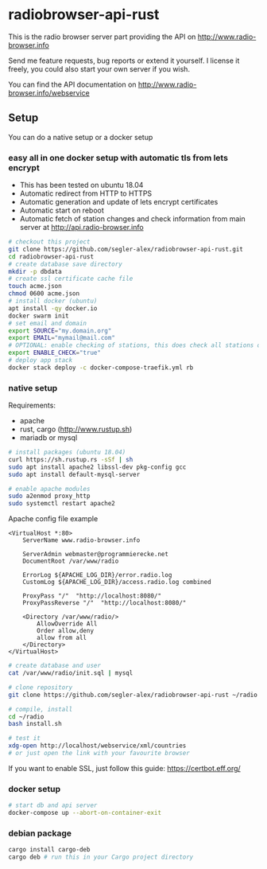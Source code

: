 # radiobrowser-api-rust
This is the radio browser server part providing the API on http://www.radio-browser.info

Send me feature requests, bug reports or extend it yourself. I license it freely, you could also start your own server if you wish.

You can find the API documentation on http://www.radio-browser.info/webservice

## Setup
You can do a native setup or a docker setup

### easy all in one docker setup with automatic tls from lets encrypt
* This has been tested on ubuntu 18.04
* Automatic redirect from HTTP to HTTPS
* Automatic generation and update of lets encrypt certificates
* Automatic start on reboot
* Automatic fetch of station changes and check information from main server at http://api.radio-browser.info

```bash
# checkout this project
git clone https://github.com/segler-alex/radiobrowser-api-rust.git
cd radiobrowser-api-rust
# create database save directory
mkdir -p dbdata
# create ssl certificate cache file
touch acme.json
chmod 0600 acme.json
# install docker (ubuntu)
apt install -qy docker.io
docker swarm init
# set email and domain
export SOURCE="my.domain.org"
export EMAIL="mymail@mail.com"
# OPTIONAL: enable checking of stations, this does check all stations once every 24 hours
export ENABLE_CHECK="true"
# deploy app stack
docker stack deploy -c docker-compose-traefik.yml rb
```

### native setup
Requirements:
* apache
* rust, cargo (http://www.rustup.sh)
* mariadb or mysql

```bash
# install packages (ubuntu 18.04)
curl https://sh.rustup.rs -sSf | sh
sudo apt install apache2 libssl-dev pkg-config gcc
sudo apt install default-mysql-server

# enable apache modules
sudo a2enmod proxy_http
sudo systemctl restart apache2
```

Apache config file example
```
<VirtualHost *:80>
    ServerName www.radio-browser.info

    ServerAdmin webmaster@programmierecke.net
    DocumentRoot /var/www/radio

    ErrorLog ${APACHE_LOG_DIR}/error.radio.log
    CustomLog ${APACHE_LOG_DIR}/access.radio.log combined

    ProxyPass "/"  "http://localhost:8080/"
    ProxyPassReverse "/"  "http://localhost:8080/"

    <Directory /var/www/radio/>
        AllowOverride All
        Order allow,deny
        allow from all
    </Directory>
</VirtualHost>
```

```bash
# create database and user
cat /var/www/radio/init.sql | mysql

# clone repository
git clone https://github.com/segler-alex/radiobrowser-api-rust ~/radio

# compile, install
cd ~/radio
bash install.sh

# test it
xdg-open http://localhost/webservice/xml/countries
# or just open the link with your favourite browser
```

If you want to enable SSL, just follow this guide:
https://certbot.eff.org/

### docker setup
```bash
# start db and api server
docker-compose up --abort-on-container-exit
```

### debian package
```bash
cargo install cargo-deb
cargo deb # run this in your Cargo project directory
```